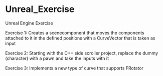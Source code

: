 # Unreal_Exercise
Unreal Engine Exercise

Exercise 1:
Creates a scenecomponent that moves the components attached to it in the defined positions with a CurveVector that is taken as input

Exercise 2:
Starting with the C++ side scroller project, replace the dummy (character) with a pawn and take the inputs with it

Exercise 3:
Implements a new type of curve that supports FRotator